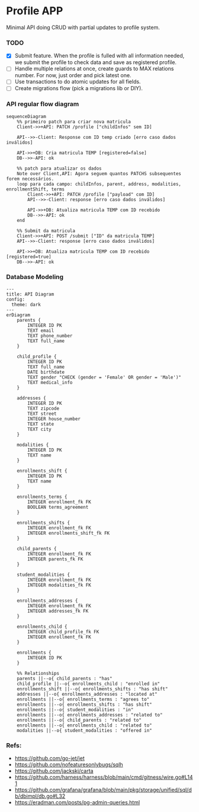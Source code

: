 ﻿# Profile APP

Minimal API doing CRUD with partial updates to profile system.


### TODO
- [x] Submit feature. When the profile is fulled with all information needed, 
we submit the profile to check data and save as registered profile.
- [ ] Handle multiple relations at once, create guards to MAX relations number. For now, just order and pick latest one.
- [ ] Use transactions to do atomic updates for all fields.
- [ ] Create migrations flow (pick a migrations lib or DIY).

### API regular flow diagram
```mermaid
sequenceDiagram
    %% primeiro patch para criar nova matricula
    Client->>+API: PATCH /profile ["childInfos" sem ID]

    API-->>-Client: Response com ID temp criado [erro caso dados inválidos]

    API->>+DB: Cria matricula TEMP [registered=false]
    DB-->>-API: ok

    %% patch para atualizar os dados
    Note over Client,API: Agora seguem quantos PATCHS subsequentes forem necessários.
    loop para cada campo: childInfos, parent, address, modalities, enrollmentShift, terms
        Client->>+API: PATCH /profile ["payload" com ID]
        API-->>-Client: response [erro caso dados inválidos]

        API->>+DB: Atualiza matricula TEMP com ID recebido
        DB-->>-API: ok
    end

    %% Submit da matricula
    Client->>+API: POST /submit ["ID" da matricula TEMP]
    API-->>-Client: response [erro caso dados inválidos]

    API->>+DB: Atualiza matricula TEMP com ID recebido [registered=true]
    DB-->>-API: ok
```

### Database Modeling
```mermaid
---
title: API Diagram
config:
  theme: dark
---
erDiagram
    parents {
        INTEGER ID PK
        TEXT email
        TEXT phone_number
        TEXT full_name
    }

    child_profile {
        INTEGER ID PK
        TEXT full_name
        DATE birthdate
        TEXT gender "CHECK (gender = 'Female' OR gender = 'Male')"
        TEXT medical_info
    }

    addresses {
        INTEGER ID PK
        TEXT zipcode
        TEXT street
        INTEGER house_number
        TEXT state
        TEXT city
    }

    modalities {
        INTEGER ID PK
        TEXT name
    }

    enrollments_shift {
        INTEGER ID PK
        TEXT name
    }

    enrollments_terms {
        INTEGER enrollment_fk FK
        BOOLEAN terms_agreement
    }

    enrollments_shifts {
        INTEGER enrollment_fk FK
        INTEGER enrollments_shift_fk FK
    }

    child_parents {
        INTEGER enrollment_fk FK
        INTEGER parents_fk FK
    }

    student_modalities {
        INTEGER enrollment_fk FK
        INTEGER modalities_fk FK
    }

    enrollments_addresses {
        INTEGER enrollment_fk FK
        INTEGER addresses_fk FK
    }

    enrollments_child {
        INTEGER child_profile_fk FK
        INTEGER enrollment_fk FK
    }

    enrollments {
        INTEGER ID PK
    }

    %% Relationships
    parents ||--o{ child_parents : "has"
    child_profile ||--o{ enrollments_child : "enrolled in"    
    enrollments_shift ||--o{ enrollments_shifts : "has shift"
    addresses ||--o{ enrollments_addresses : "located at"
    enrollments ||--o{ enrollments_terms : "agrees to"
    enrollments ||--o{ enrollments_shifts : "has shift"
    enrollments ||--o{ student_modalities : "in"
    enrollments ||--o{ enrollments_addresses : "related to"
    enrollments ||--o{ child_parents : "related to"
    enrollments ||--o{ enrollments_child : "related to"
    modalities ||--o{ student_modalities : "offered in"
```

### Refs:
- https://github.com/go-jet/jet
- https://github.com/nofeaturesonlybugs/sqlh
- https://github.com/jackskj/carta
- https://github.com/harness/harness/blob/main/cmd/gitness/wire.go#L141
- https://github.com/grafana/grafana/blob/main/pkg/storage/unified/sql/db/dbimpl/db.go#L32
- https://eradman.com/posts/pg-admin-queries.html


